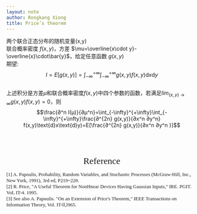 ```yaml
---
layout: note
author: Rongkang Xiong
title: Price’s theorem
---
```


两个联合正态分布的随机变量(x,y)</br>
联合概率密度 $f(x,y)$，方差 $\mu=\overline{x\cdot y}-\overline{x}\cdot\bar{y}$，给定任意函数 $g(x,y)$</br>
期望:</br>
$$I=E[g(x,y)]=\int_{-\infty}^{+\infty}\int_{-\infty}^{+\infty}g(x,y)f(x,y)\text{d}x\text{d}y$$</br>
上述积分是方差$\mu$和联合概率密度$f(x,y)$中四个参数的函数，若满足$lim_{(x,y)→∞} g(x,y)f(x,y)=0$，则</br>
$$\frac{∂^n I(μ)}{∂μ^n}=\int_{-\infty}^{+\infty}\int_{-\infty}^{+\infty}\frac{∂^{2n} g(x,y)}{∂x^n ∂y^n} f(x,y)\text{d}x\text{d}y)=E[\frac{∂^{2n} g(x,y)}{∂x^n ∂y^n }]$$</br>


</br>
</br>

<center><font face="Times New Roman" size=5><font face="TimeNewRoman"></font>Reference</font></center>

<font face="Times New Roman" size=2>[1] A. Papoulis, Probability, Random Variables, and Stochastic Processes (McGraw-Hill, Inc., New York, 1991), 3rd ed, P219~220.</font></br>
<font face="Times New Roman" size=2>[2] R. Price, "A Useful Theorem for NonHnear Devices Having Gaussian Inputs," IRE. PGIT. VoL IT-4. 1995.</font></br>
<font face="Times New Roman" size=2>[3] See also A. Papoulis. "On an Extension of Price's Theorem," IEEE Transactions on Information Theory, Vol. IT-ll,l965.</font></br>
